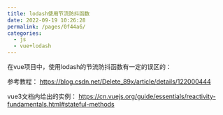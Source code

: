 ```yaml
---
title: lodash使用节流防抖函数
date: 2022-09-19 10:26:28
permalink: /pages/0f44a6/
categories: 
  - js
  - vue+lodash
---
```

在vue项目中，使用lodash的节流防抖函数有一定的误区的：

参考教程：
https://blog.csdn.net/Delete_89x/article/details/122000444

vue3文档内给出的实例：
https://cn.vuejs.org/guide/essentials/reactivity-fundamentals.html#stateful-methods

